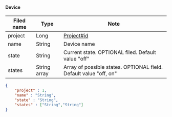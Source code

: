 #### Device
Filed name | Type | Note
------------ | ------------- | -------------
project | Long | [Project#id](https://github.com/ilyukou/iot-docs/tree/main/dto/Project.md)
name | String | Device name
state | String | Current state. OPTIONAL filed. Default value "off"
states | String array | Array of possible states. OPTIONAL field. Default value "off, on"

```json
{
    "project" : 1,
    "name" : "String",
    "state" : "String",
    "states" : ["String","String"]
}

```
